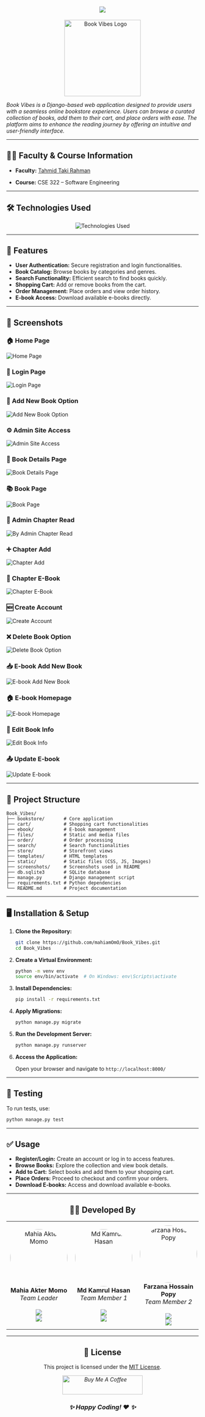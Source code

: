 <h1 align="center">
  <img src="https://readme-typing-svg.herokuapp.com/?font=Righteous&size=35&center=true&vCenter=true&width=500&height=70&duration=4000&lines=Welcome+To+Book+Vibes+📚;" />
</h1>

<p align="center">
  <img src="./screenshort/Book_Vibes logo.jpg" alt="Book Vibes Logo" width="200" />
</p>

<p><em>Book Vibes is a Django-based web application designed to provide users with a seamless online bookstore experience. Users can browse a curated collection of books, add them to their cart, and place orders with ease. The platform aims to enhance the reading journey by offering an intuitive and user-friendly interface.</em></p>

---

## 🧑‍🏫 Faculty & Course Information

- **Faculty:** [Tahmid Taki Rahman](https://cse.uap-bd.edu/faculty/faculty_details/71)

- **Course:** CSE 322 – Software Engineering

---

## 🛠️ Technologies Used

<div align="center">
  <img src="https://skillicons.dev/icons?i=html,css,js,python,django,sqlite,git,vscode,bootstrap" alt="Technologies Used" />
</div>


---

## 🚀 Features

- **User Authentication:** Secure registration and login functionalities.
- **Book Catalog:** Browse books by categories and genres.
- **Search Functionality:** Efficient search to find books quickly.
- **Shopping Cart:** Add or remove books from the cart.
- **Order Management:** Place orders and view order history.
- **E-book Access:** Download available e-books directly.

---

## 📸 Screenshots

### 🏠 Home Page
![Home Page](./screenshort/home_page.png)

### 🔐 Login Page  
![Login Page](./screenshort/login_page.png)

### 📝 Add New Book Option  
![Add New Book Option](./screenshort/add_new_book_option.png)

### ⚙️ Admin Site Access  
![Admin Site Access](./screenshort/admin_site_access.png)

### 📖 Book Details Page  
![Book Details Page](./screenshort/book_details_page.png) 


### 📚 Book Page  
![Book Page](./screenshort/book_page.png) 

### 📘 Admin Chapter Read  
![By Admin Chapter Read](./screenshort/by_admin_chapter_read.png)

### ➕ Chapter Add  
![Chapter Add](./screenshort/chapter_add.png)

### 📘 Chapter E-Book  
![Chapter E-Book](./screenshort/chapter_ebook.png)

### 🆕 Create Account  
![Create Account](./screenshort/create_acc.png)

### ❌ Delete Book Option  
![Delete Book Option](./screenshort/delete_book_option.png)

### 📥 E-book Add New Book  
![E-book Add New Book](./screenshort/ebook_add_new_book.png)

### 🏠 E-book Homepage  
![E-book Homepage](./screenshort/ebook_homepage.png)

### 📝 Edit Book Info  
![Edit Book Info](./screenshort/edit_book_info.png)

### 📤 Update E-book  
![Update E-book](./screenshort/update_ebook.png)

---


## 📂 Project Structure

```
Book_Vibes/
├── bookstore/       # Core application
├── cart/            # Shopping cart functionalities
├── ebook/           # E-book management
├── files/           # Static and media files
├── order/           # Order processing
├── search/          # Search functionalities
├── store/           # Storefront views
├── templates/       # HTML templates
├── static/          # Static files (CSS, JS, Images)
├── screenshots/     # Screenshots used in README
├── db.sqlite3       # SQLite database
├── manage.py        # Django management script
├── requirements.txt # Python dependencies
└── README.md        # Project documentation
```

---

## 🖥️ Installation & Setup

1. **Clone the Repository:**

   ```bash
   git clone https://github.com/mahiamOmO/Book_Vibes.git
   cd Book_Vibes
   ```

2. **Create a Virtual Environment:**

   ```bash
   python -m venv env
   source env/bin/activate  # On Windows: env\Scripts\activate
   ```

3. **Install Dependencies:**

   ```bash
   pip install -r requirements.txt
   ```

4. **Apply Migrations:**

   ```bash
   python manage.py migrate
   ```

5. **Run the Development Server:**

   ```bash
   python manage.py runserver
   ```

6. **Access the Application:**

   Open your browser and navigate to `http://localhost:8000/`

---

## 🧪 Testing

To run tests, use:

```bash
python manage.py test
```

---

## ✅ Usage

- **Register/Login:** Create an account or log in to access features.
- **Browse Books:** Explore the collection and view book details.
- **Add to Cart:** Select books and add them to your shopping cart.
- **Place Orders:** Proceed to checkout and confirm your orders.
- **Download E-books:** Access and download available e-books.

---

<div align="center">
  
## 👨‍💻 Developed By

<table align="center">
  <tr>
    <td align="center" style="padding: 10px;">
      <img src="screenshort/mahia.jpg" alt="Mahia Akter Momo" width="150" style="border-radius: 50%;" /><br>
      <strong>Mahia Akter Momo</strong><br>
      <em>Team Leader</em><br><br>
      <a href="https://github.com/mahiamOmO" target="_blank">
        <img src="https://img.shields.io/badge/GitHub-333333?style=for-the-badge&logo=github&logoColor=white" />
      </a><br>
      <a href="https://linkedin.com/in/mahiamomo12" target="_blank">
        <img src="https://img.shields.io/badge/LinkedIn-0077B5?style=for-the-badge&logo=linkedin&logoColor=white" />
      </a>
    </td>
    <td align="center" style="padding: 10px;">
      <img src="screenshort/kamrul.jpg" alt="Md Kamrul Hasan" width="150" style="border-radius: 50%;" /><br>
      <strong>Md Kamrul Hasan</strong><br>
      <em>Team Member 1</em><br><br>
      <a href="https://github.com/KamrulHasan-creator" target="_blank">
        <img src="https://img.shields.io/badge/GitHub-333333?style=for-the-badge&logo=github&logoColor=white" />
      </a><br>
      <a href="https://linkedin.com/in/kamrul-hasan-a30a6633b" target="_blank">
        <img src="https://img.shields.io/badge/LinkedIn-0077B5?style=for-the-badge&logo=linkedin&logoColor=white" />
      </a>
    </td>
    <td align="center" style="padding: 10px;">
      <img src="screenshort/popy.jpeg" alt="Farzana Hossain Popy" width="150" style="border-radius: 50%;" /><br>
      <strong>Farzana Hossain Popy</strong><br>
      <em>Team Member 2</em><br><br>
      <a href="https://github.com/Farzana-Popy" target="_blank">
        <img src="https://img.shields.io/badge/GitHub-333333?style=for-the-badge&logo=github&logoColor=white" />
      </a><br>
      <a href="https://linkedin.com/in/farzana-hossain-popy" target="_blank">
        <img src="https://img.shields.io/badge/LinkedIn-0077B5?style=for-the-badge&logo=linkedin&logoColor=white" />
      </a>
    </td>
  </tr>
</table>



    


---


## 📄 License

This project is licensed under the [MIT License](LICENSE).

<div align="center">
  <a href="https://www.buymeacoffee.com/mahiamomo" target="_blank">
    <em>
      <img src="https://cdn.buymeacoffee.com/buttons/v2/default-yellow.png" alt="Buy Me A Coffee" height="50" width="210">
    </em>
  </a>
  <h3><em>✨ Happy Coding! ❤️ ✨</em></h3>
</div>

